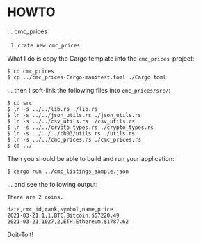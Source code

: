 # HOWTO

... cmc_prices

1. `crate new cmc_prices`

What I do is copy the Cargo template into the `cmc_prices`-project:

```SHELL
$ cd cmc_prices
$ cp ../cmc_prices-Cargo-manifest.toml ./Cargo.toml
```

... then I soft-link the following files into `cmc_prices/src/`:

```SHELL
$ cd src
$ ln -s ../../lib.rs ./lib.rs
$ ln -s ../../json_utils.rs ./json_utils.rs
$ ln -s ../../csv_utils.rs ./csv_utils.rs
$ ln -s ../../crypto_types.rs ./crypto_types.rs
$ ln -s ../../../ch03/utils.rs ./utils.rs
$ ln -s ../../cmc_prices.rs ./cmc_prices.rs
$ cd ../
```

Then you should be able to build and run your application:

```SHELL
$ cargo run ../cmc_listings_sample.json
```

... and see the following output:

```TXT
There are 2 coins.

date,cmc_id,rank,symbol,name,price
2021-03-21,1,1,BTC,Bitcoin,$57220.49
2021-03-21,1027,2,ETH,Ethereum,$1787.62
```

Doit-Toit!
